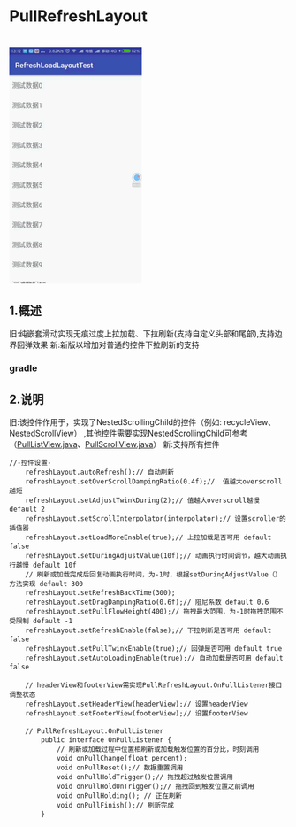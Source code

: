 # PullRefreshLayout
#
![演示gif](demo_gif.gif)

## 1.概述
旧:纯嵌套滑动实现无痕过度上拉加载、下拉刷新(支持自定义头部和尾部),支持边界回弹效果
新:新版以增加对普通的控件下拉刷新的支持

### gradle 

## 2.说明  
旧:该控件作用于，实现了NestedScrollingChild的控件（例如: recycleView、NestedScrollView）
,其他控件需要实现NestedScrollingChild可参考（[PullListView.java](https://github.com/genius158/RefreshLayout/blob/master/pullrefreshlayout/src/main/java/com/yan/pullrefreshlayout/view/PullListView.java)、[PullScrollView.java](https://github.com/genius158/RefreshLayout/blob/master/pullrefreshlayout/src/main/java/com/yan/pullrefreshlayout/view/PullScrollView.java)）
新:支持所有控件
```
//-控件设置-
    refreshLayout.autoRefresh();// 自动刷新
    refreshLayout.setOverScrollDampingRatio(0.4f);//  值越大overscroll越短
    refreshLayout.setAdjustTwinkDuring(2);// 值越大overscroll越慢 default 2
    refreshLayout.setScrollInterpolator(interpolator);// 设置scroller的插值器
    refreshLayout.setLoadMoreEnable(true);// 上拉加载是否可用 default false
    refreshLayout.setDuringAdjustValue(10f);// 动画执行时间调节，越大动画执行越慢 default 10f
    // 刷新或加载完成后回复动画执行时间，为-1时，根据setDuringAdjustValue（）方法实现 default 300
    refreshLayout.setRefreshBackTime(300);
    refreshLayout.setDragDampingRatio(0.6f);// 阻尼系数 default 0.6
    refreshLayout.setPullFlowHeight(400);// 拖拽最大范围，为-1时拖拽范围不受限制 default -1
    refreshLayout.setRefreshEnable(false);// 下拉刷新是否可用 default false
    refreshLayout.setPullTwinkEnable(true);// 回弹是否可用 default true 
    refreshLayout.setAutoLoadingEnable(true);// 自动加载是否可用 default false
    
    // headerView和footerView需实现PullRefreshLayout.OnPullListener接口调整状态
    refreshLayout.setHeaderView(headerView);// 设置headerView
    refreshLayout.setFooterView(footerView);// 设置footerView
    
    // PullRefreshLayout.OnPullListener
        public interface OnPullListener {
            // 刷新或加载过程中位置相刷新或加载触发位置的百分比，时刻调用
            void onPullChange(float percent);
            void onPullReset();// 数据重置调用
            void onPullHoldTrigger();// 拖拽超过触发位置调用
            void onPullHoldUnTrigger();// 拖拽回到触发位置之前调用
            void onPullHolding(); // 正在刷新
            void onPullFinish();// 刷新完成
        }
```
